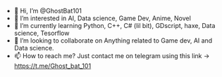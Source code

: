 - 👋 Hi, I’m @GhostBat101
- 👀 I’m interested in AI, Data science, Game Dev, Anime, Novel 
- 🌱 I’m currently learning Python, C++, C# (lil bit), GDscript, haxe, Data science, Tesorflow
- 💞️ I’m looking to collaborate on Anything related to Game dev, AI and Data science.
- 📫 How to reach me? Just contact me on telegram using this link -> https://t.me/Ghost_bat_101

<!---
GhostBat101/GhostBat101 is a ✨ special ✨ repository because its `README.md` (this file) appears on your GitHub profile.
You can click the Preview link to take a look at your changes.
--->
